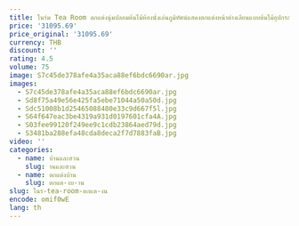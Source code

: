```yaml
---
title: ในร่ม Tea Room ตกแต่งนุ่มปลอมต้นไม้ห้องนั่งเล่นภูมิทัศน์แสดงตกแต่งหน้าต่างเลียนแบบต้นไม้อุปกรณ์ตกแต่งบ้าน
price: '31095.69'
price_original: '31095.69'
currency: THB
discount: ''
rating: 4.5
volume: 75
image: S7c45de378afe4a35aca88ef6bdc6690ar.jpg
images:
  - S7c45de378afe4a35aca88ef6bdc6690ar.jpg
  - Sd8f75a49e56e425fa5ebe71044a50a50d.jpg
  - Sdc51008b1d25465088480e33c9d667f5l.jpg
  - S64f647eac3be4319a931d0197601cfa4A.jpg
  - S03fee99120f249ee9c1cdb23864aed79d.jpg
  - S3481ba288efa48cda8deca2f7d7883faB.jpg
video: ''
categories:
  - name: บ้านและสวน
    slug: านและสวน
  - name: ตกแต่งบ้าน
    slug: ตกแต-งบ-าน
slug: ในร-tea-room-ตกแต-งน
encode: omif0wE
lang: th
---
```

  